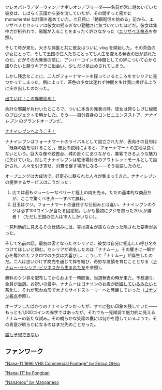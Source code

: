 <!-- title: ナナムー -->
<!-- status: 生存 -->

クレオパトラ／ダーウィン／ナポレオン／フリーダ——名前が常に謎めいていた彼女は、しばらく王国から姿を消していたが、その間ずっと密かに monumental な計画を進めていた。七日目に「動画配信を始める」前から、エリザベスとセシリアは彼女の揺るぎない勤勉さに気づいていたほどだ。彼女は集中力が桁外れで、邪魔が入ることをまったく許さなかった（[エリザベス視点](#node:liz)を参照）。

そして時が来た。大きな興奮と共に彼女はついに vlog を開始した。その茶色の少女にとって、そして王国の住人たちにとっても人生を変える発表の日が訪れたのだ。だがその大発表の前に、アンバーコインの仲間としての絆について心から語りたいと願うキアラに出会い、少しだけ足止めされてしまう。

しかし残念なことに、二人がフォーナマートを探っているところをセシリアに見つかってしまった。例によって、茶色の少女は迷わず仲間を生け贄に捧げるように突き出したのだった。

[出ていけ！この異教徒め！](#embed:https://www.youtube.com/live/zPJ78C7uNq8?feature=shared&t=360)

余計な邪魔が片付いたところで、ついに本当の発表の時。彼女は誇らしげに秘密のプロジェクトを明かした。そう——自分自身のコンビニエンスストア、_ナナイレブン_ のグランドオープンだ。

[ナナイレブンへようこそ！](#embed:https://www.youtube.com/live/zPJ78C7uNq8?si=mqiviMof_FRuC4tu&start=605)

ナナイレブンはフォーナマートのライバルとして設立されたが、表向きの目的は「既存の店を助けること」。彼女の説明によると、フォーナマートの立地は良くないという。巨大な像や絞首台、城の近くにありながら、集客できるような魅力に欠けていた。対してナナイレブンは駐車場付きのアウトレットモールとして設計され、人々を引き寄せ、消費を促す場所になる——そう豪語したのだ。

オープニングは大成功で、好奇心に駆られた人々が集まってきた。ナナイレブンの提供するサービスはこうだった：

1. 店では最もジューシーなベリーと極上の肉を売る。ただの基本的な商品だが、ここで驚くべき点——すべて無料。
2. 目玉はクジ。フォーナマートの運任せな仕組みとは違い、ナナイレブンのクジは必ず100コインが当たる固定制。しかも最初にクジを買った20人が勝者！（ただし王国の住人は19人しかいない）。

一見利他的に見えるその仕組みには、実は店主が語らなかった隠された要素があった。

そして名前の話。最初の客となったセシリアに、彼女は自分に相応しい呼び名をつけてほしいと頼む。セシリアが命名したのは「ナナムー」。その響きに一瞬で心を奪われたフクロウの少女は大喜びし、こうして「ナナムー」が誕生したのだ。二人は思いがけず商売を通じて絆を結び、奇妙な友情を育むこととなる（[ナナムー-セシリア: ビジネスから生まれた友](#edge:moom-cecilia)を参照）。

無料のクジ券を配布してからおよそ一時間後、当選発表の時が来た。予想通り、全員が[当選](https://www.youtube.com/live/zPJ78C7uNq8?feature=shared&t=6391)。お祝いの最中、ナナムーはゴナソンのお腹が[妊娠しているみたい](https://www.youtube.com/live/zPJ78C7uNq8?feature=shared&t=6241)と茶化し、それが思わぬ形で大きなサイドストーリーへと発展していった（[ゴナソン視点](#node:gigi)参照）。

オープンしたばかりのナナイレブンだったが、すでに強い印象を残していた——もっとも1,000コインの赤字ではあったが。それでも一見順調で魅力的に見えるナナムーの新たな試み。その朗らかな笑顔の裏には何かを隠しているようで、その真意が明らかになるのはまだ先のことだった。

[誰も予想できない](#embed:https://www.youtube.com/live/zPJ78C7uNq8?si=AOTB6BRlzqAsVuef&start=5592)

## ファンワーク

["Nana-11 1996 VHS Commercial Footage" by Emico Otero](https://x.com/EmicoOtero/status/1835347132729250178)

["Nana-11" by Fongban](https://x.com/fongban_/status/1902071843584143478)

["Nanamoo" by Manganeso](https://x.com/ManganesoDS/status/1831552708098023623)
